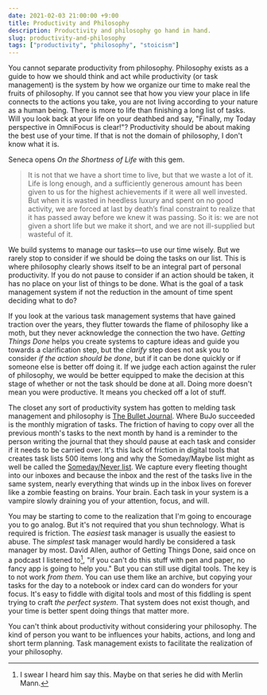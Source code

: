 ```yaml
---
date: 2021-02-03 21:00:00 +9:00
title: Productivity and Philosophy
description: Productivity and philosophy go hand in hand.
slug: productivity-and-philosophy
tags: ["productivity", "philosophy", "stoicism"]
---
```


You cannot separate productivity from philosophy. Philosophy exists as a guide
to how we should think and act while productivity (or task management) is the
system by how we organize our time to make real the fruits of philosophy. If
you cannot see that how you view your place in life connects to the actions you
take, you are not living according to your nature as a human being. There is
more to life than finishing a long list of tasks. Will you look back at your
life on your deathbed and say, "Finally, my Today perspective in OmniFocus is
clear!"? Productivity should be about making the best use of your time. If that
is not the domain of philosophy, I don't know what it is.

Seneca opens _On the Shortness of Life_ with this gem.

> It is not that we have a short time to live, but that we waste a lot of it.
> Life is long enough, and a sufficiently generous amount has been given to us
> for the highest achievements if it were all well invested. But when it is
> wasted in heedless luxury and spent on no good activity, we are forced at
> last by death’s final constraint to realize that it has passed away before we
> knew it was passing. So it is: we are not given a short life but we make it
> short, and we are not ill-supplied but wasteful of it.

We build systems to manage our tasks—to use our time wisely. But we rarely stop
to consider if we should be doing the tasks on our list. This is where
philosophy clearly shows itself to be an integral part of personal
productivity. If you do not pause to consider if an action should be taken, it
has no place on your list of things to be done. What is the goal of a task
management system if not the reduction in the amount of time spent deciding
what to do?

If you look at the various task management systems that have gained traction
over the years, they flutter towards the flame of philosophy like a moth, but
they never acknowledge the connection the two have. _Getting Things Done_ helps
you create systems to capture ideas and guide you towards a clarification step,
but the _clarify_ step does not ask you to consider _if the action should be
done_, but if it can be done quickly or if someone else is better off doing it.
If we judge each action against the ruler of philosophy, we would be better
equipped to make the decision at this stage of whether or not the task should
be done at all. Doing more doesn't mean you were productive. It means you
checked off a lot of stuff.

The closet any sort of productivity system has gotten to melding task
management and philosophy is [The Bullet Journal][]. Where BuJo succeeded is
the monthly migration of tasks. The friction of having to copy over all the
previous month's tasks to the next month by hand is a reminder to the person
writing the journal that they should pause at each task and consider if it
needs to be carried over. It's this lack of friction in digital tools that
creates task lists 500 items long and why the Someday/Maybe list might as well
be called the [Someday/Never list][]. We capture every fleeting thought into
our inboxes and because the inbox and the rest of the tasks live in the same
system, nearly everything that winds up in the inbox lives on forever like a
zombie feasting on brains. Your brain. Each task in your system is a vampire
slowly draining you of your attention, focus, and will.

You may be starting to come to the realization that I'm going to encourage you
to go analog. But it's not required that you shun technology. What is required
is friction. The _easiest_ task manager is usually the easiest to abuse. The
_simplest_ task manager would hardly be considered a task manager by most.
David Allen, author of Getting Things Done, said once on a podcast I listened
to[^1], "if you can't do this stuff with pen and paper, no fancy app is going
to help you." But you can still use digital tools. The key is to not work _from
them_. You can use them like an archive, but copying your tasks for the day to
a notebook or index card can do wonders for your focus. It's easy to fiddle
with digital tools and most of this fiddling is spent trying to craft _the
perfect system_. That system does not exist though, and your time is better
spent doing things that matter more.

You can't think about productivity without considering your philosophy. The
kind of person you want to be influences your habits, actions, and long and
short term planning. Task management exists to facilitate the realization of
your philosophy.

[^1]:
    I swear I heard him say this. Maybe on that series he did with Merlin
    Mann.

[the bullet journal]: https://bulletjournal.com
[someday/never list]: https://lauraearnest.com/someday-list-never-list/
